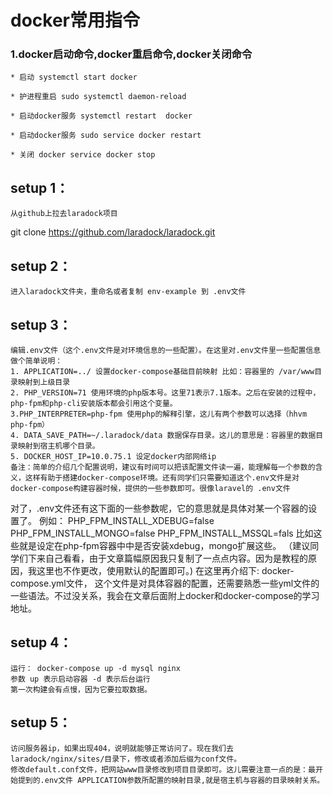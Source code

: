 # docker常用指令

### 1.docker启动命令,docker重启命令,docker关闭命令

	* 启动 systemctl start docker

	* 护进程重启 sudo systemctl daemon-reload

	* 启动docker服务 systemctl restart  docker

	* 启动docker服务 sudo service docker restart

	* 关闭 docker service docker stop 


## setup 1：

	从github上拉去laradock项目
git clone https://github.com/laradock/laradock.git

## setup 2：

	进入laradock文件夹，重命名或者复制 env-example 到 .env文件

## setup 3：

	编辑.env文件（这个.env文件是对环境信息的一些配置）。在这里对.env文件里一些配置信息做个简单说明：
	1. APPLICATION=../ 设置docker-compose基础目前映射 比如：容器里的 /var/www目录映射到上级目录
	2. PHP_VERSION=71 使用环境的php版本号。这里71表示7.1版本。之后在安装的过程中，php-fpm和php-cli安装版本都会引用这个变量。
	3.PHP_INTERPRETER=php-fpm 使用php的解释引擎，这儿有两个参数可以选择（hhvm php-fpm）
	4. DATA_SAVE_PATH=~/.laradock/data 数据保存目录。这儿的意思是：容器里的数据目录映射到宿主机哪个目录。
	5. DOCKER_HOST_IP=10.0.75.1 设定docker内部网络ip
	备注：简单的介绍几个配置说明，建议有时间可以把该配置文件读一遍，能理解每一个参数的含义，这样有助于搭建docker-compose环境。还有同学们只需要知道这个.env文件是对docker-compose构建容器时候，提供的一些参数即可。很像laravel的 .env文件
对了，.env文件还有这下面的一些参数呢，它的意思就是具体对某一个容器的设置了。
	例如：
	PHP_FPM_INSTALL_XDEBUG=false
	PHP_FPM_INSTALL_MONGO=false
	PHP_FPM_INSTALL_MSSQL=fals
	比如这些就是设定在php-fpm容器中中是否安装xdebug，mongo扩展这些。 （建议同学们下来自己看看，由于文章篇幅原因我只复制了一点点内容。因为是教程的原因，我这里也不作更改，使用默认的配置即可。)
	在这里再介绍下: docker-compose.yml文件， 这个文件是对具体容器的配置，还需要熟悉一些yml文件的一些语法。不过没关系，我会在文章后面附上docker和docker-compose的学习地址。
## setup 4：

	运行： docker-compose up -d mysql nginx
	参数 up 表示启动容器 -d 表示后台运行
	第一次构建会有点慢，因为它要拉取数据。
## setup 5：

	访问服务器ip，如果出现404，说明就能够正常访问了。现在我们去laradock/nginx/sites/目录下，修改或者添加后缀为conf文件。
	修改default.conf文件，把网站www目录修改到项目目录即可。这儿需要注意一点的是：最开始提到的.env文件 APPLICATION参数所配置的映射目录,就是宿主机与容器的目录映射关系。  	
